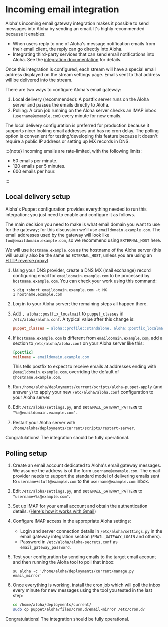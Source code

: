 # Incoming email integration

Aloha's incoming email gateway integration makes it possible to send
messages into Aloha by sending an email. It's highly recommended
because it enables:

- When users reply to one of Aloha's message notification emails
  from their email client, the reply can go directly
  into Aloha.
- Integrating third-party services that can send email notifications
  into Aloha. See the [integration
  documentation](https://aloha.com/integrations/doc/email) for
  details.

Once this integration is configured, each stream will have a special
email address displayed on the stream settings page. Emails sent to
that address will be delivered into the stream.

There are two ways to configure Aloha's email gateway:

1. Local delivery (recommended): A postfix server runs on the Aloha
   server and passes the emails directly to Aloha.
1. Polling: A cron job running on the Aloha server checks an IMAP
   inbox (`username@example.com`) every minute for new emails.

The local delivery configuration is preferred for production because
it supports nicer looking email addresses and has no cron delay. The
polling option is convenient for testing/developing this feature
because it doesn't require a public IP address or setting up MX
records in DNS.

:::{note}
Incoming emails are rate-limited, with the following limits:

- 50 emails per minute.
- 120 emails per 5 minutes.
- 600 emails per hour.

:::

## Local delivery setup

Aloha's Puppet configuration provides everything needed to run this
integration; you just need to enable and configure it as follows.

The main decision you need to make is what email domain you want to
use for the gateway; for this discussion we'll use
`emaildomain.example.com`. The email addresses used by the gateway
will look like `foo@emaildomain.example.com`, so we recommend using
`EXTERNAL_HOST` here.

We will use `hostname.example.com` as the hostname of the Aloha server
(this will usually also be the same as `EXTERNAL_HOST`, unless you are
using an [HTTP reverse proxy][reverse-proxy]).

1. Using your DNS provider, create a DNS MX (mail exchange) record
   configuring email for `emaildomain.example.com` to be processed by
   `hostname.example.com`. You can check your work using this command:

   ```console
   $ dig +short emaildomain.example.com -t MX
   1 hostname.example.com
   ```

1. Log in to your Aloha server; the remaining steps all happen there.

1. Add `, aloha::postfix_localmail` to `puppet_classes` in
   `/etc/aloha/aloha.conf`. A typical value after this change is:

   ```ini
   puppet_classes = aloha::profile::standalone, aloha::postfix_localmail
   ```

1. If `hostname.example.com` is different from
   `emaildomain.example.com`, add a section to `/etc/aloha/aloha.conf`
   on your Aloha server like this:

   ```ini
   [postfix]
   mailname = emaildomain.example.com
   ```

   This tells postfix to expect to receive emails at addresses ending
   with `@emaildomain.example.com`, overriding the default of
   `@hostname.example.com`.

1. Run `/home/aloha/deployments/current/scripts/aloha-puppet-apply`
   (and answer `y`) to apply your new `/etc/aloha/aloha.conf`
   configuration to your Aloha server.

1. Edit `/etc/aloha/settings.py`, and set `EMAIL_GATEWAY_PATTERN`
   to `"%s@emaildomain.example.com"`.

1. Restart your Aloha server with
   `/home/aloha/deployments/current/scripts/restart-server`.

Congratulations! The integration should be fully operational.

[reverse-proxy]: deployment.md#putting-the-aloha-application-behind-a-reverse-proxy

## Polling setup

1. Create an email account dedicated to Aloha's email gateway
   messages. We assume the address is of the form
   `username@example.com`. The email provider needs to support the
   standard model of delivering emails sent to
   `username+stuff@example.com` to the `username@example.com` inbox.

1. Edit `/etc/aloha/settings.py`, and set `EMAIL_GATEWAY_PATTERN` to
   `"username+%s@example.com"`.

1. Set up IMAP for your email account and obtain the authentication details.
   ([Here's how it works with Gmail](https://support.google.com/mail/answer/7126229?hl=en))

1. Configure IMAP access in the appropriate Aloha settings:

   - Login and server connection details in `/etc/aloha/settings.py`
     in the email gateway integration section (`EMAIL_GATEWAY_LOGIN` and others).
   - Password in `/etc/aloha/aloha-secrets.conf` as `email_gateway_password`.

1. Test your configuration by sending emails to the target email
   account and then running the Aloha tool to poll that inbox:

   ```
   su aloha -c '/home/aloha/deployments/current/manage.py email_mirror'
   ```

1. Once everything is working, install the cron job which will poll
   the inbox every minute for new messages using the tool you tested
   in the last step:
   ```bash
   cd /home/aloha/deployments/current/
   sudo cp puppet/aloha/files/cron.d/email-mirror /etc/cron.d/
   ```

Congratulations! The integration should be fully operational.
